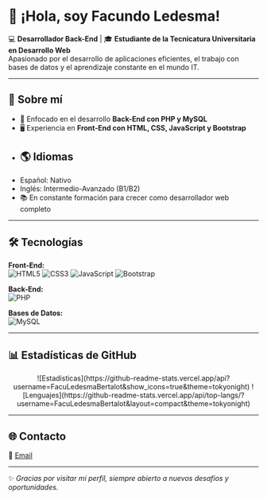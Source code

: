 # 👋 ¡Hola, soy Facundo Ledesma!

💻 **Desarrollador Back-End** | 🎓 **Estudiante de la Tecnicatura Universitaria en Desarrollo Web**  
Apasionado por el desarrollo de aplicaciones eficientes, el trabajo con bases de datos y el aprendizaje constante en el mundo IT.  

---

## 🚀 Sobre mí
- 🎯 Enfocado en el desarrollo **Back-End con PHP y MySQL**  
- 🖥️ Experiencia en **Front-End con HTML, CSS, JavaScript y Bootstrap**
- ## 🌎 Idiomas
- Español: Nativo  
- Inglés: Intermedio-Avanzado (B1/B2) 
- 📚 En constante formación para crecer como desarrollador web completo  

---

## 🛠️ Tecnologías

**Front-End:**  
![HTML5](https://img.shields.io/badge/HTML5-E34F26?style=for-the-badge&logo=html5&logoColor=white) ![CSS3](https://img.shields.io/badge/CSS3-1572B6?style=for-the-badge&logo=css3&logoColor=white) ![JavaScript](https://img.shields.io/badge/JavaScript-F7DF1E?style=for-the-badge&logo=javascript&logoColor=black) ![Bootstrap](https://img.shields.io/badge/Bootstrap-563D7C?style=for-the-badge&logo=bootstrap&logoColor=white)

**Back-End:**  
![PHP](https://img.shields.io/badge/PHP-777BB4?style=for-the-badge&logo=php&logoColor=white)

**Bases de Datos:**  
![MySQL](https://img.shields.io/badge/MySQL-005C84?style=for-the-badge&logo=mysql&logoColor=white)


---

## 📊 Estadísticas de GitHub

<div align="center">
![Estadísticas](https://github-readme-stats.vercel.app/api?username=FacuLedesmaBertalot&show_icons=true&theme=tokyonight)  
![Lenguajes](https://github-readme-stats.vercel.app/api/top-langs/?username=FacuLedesmaBertalot&layout=compact&theme=tokyonight)  
</div>

---

## 🌐 Contacto
📩 [Email](mailto:faculedesmabertalot@gmail.com)  

---

✨ *Gracias por visitar mi perfil, siempre abierto a nuevos desafíos y oportunidades.*  

